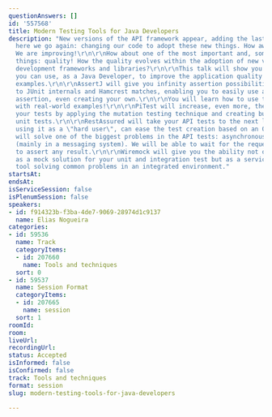 ```yaml
---
questionAnswers: []
id: '557568'
title: Modern Testing Tools for Java Developers
description: "New versions of the API framework appear, adding the last trending and
  here we go again: changing our code to adopt these new things. How awesome it is!
  We are improving!\r\n\r\nHow about one of the most important and, sometimes, missed
  things: quality! How the quality evolves within the adoption of new versions of
  development frameworks and libraries?\r\n\r\nThis talk will show you 5 libraries
  you can use, as a Java Developer, to improve the application quality with real-world
  examples.\r\n\r\nAssertJ will give you infinity assertion possibilities compared
  to JUnit internals and Hamcrest matches, enabling you to easily use any kind of
  assertion, even creating your own.\r\n\r\nYou will learn how to use these tools
  with real-world examples!\r\n\r\nPiTest will increase, even more, the coverage of
  your tests by applying the mutation testing technique and creating bullet-proof
  unit tests.\r\n\r\nRestAssured will take your API tests to the next level where,
  using it as a \"hard user\", can ease the test creation based on an OpenAPI specification.\r\n\r\nAwaitability
  will solve one of the biggest problems in the API tests: asynchronous calls/messages
  (mainly in a messaging system). We will be able to wait for the request to be completed
  to assert any result.\r\n\r\nWiremock will give you the ability not only restricted
  as a mock solution for your unit and integration test but as a service virtualization
  tool solving common problems in an integrated environment."
startsAt: 
endsAt: 
isServiceSession: false
isPlenumSession: false
speakers:
- id: f914323b-f3ba-4de7-9069-28974d1c9137
  name: Elias Nogueira
categories:
- id: 59536
  name: Track
  categoryItems:
  - id: 207660
    name: Tools and techniques
  sort: 0
- id: 59537
  name: Session Format
  categoryItems:
  - id: 207665
    name: session
  sort: 1
roomId: 
room: 
liveUrl: 
recordingUrl: 
status: Accepted
isInformed: false
isConfirmed: false
track: Tools and techniques
format: session
slug: modern-testing-tools-for-java-developers

---
```

